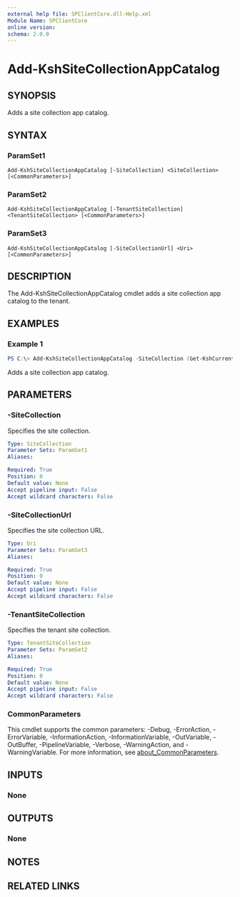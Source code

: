 ```yaml
---
external help file: SPClientCore.dll-Help.xml
Module Name: SPClientCore
online version:
schema: 2.0.0
---
```


# Add-KshSiteCollectionAppCatalog

## SYNOPSIS
Adds a site collection app catalog.

## SYNTAX

### ParamSet1
```
Add-KshSiteCollectionAppCatalog [-SiteCollection] <SiteCollection> [<CommonParameters>]
```

### ParamSet2
```
Add-KshSiteCollectionAppCatalog [-TenantSiteCollection] <TenantSiteCollection> [<CommonParameters>]
```

### ParamSet3
```
Add-KshSiteCollectionAppCatalog [-SiteCollectionUrl] <Uri> [<CommonParameters>]
```

## DESCRIPTION
The Add-KshSiteCollectionAppCatalog cmdlet adds a site collection app catalog to the tenant.

## EXAMPLES

### Example 1
```powershell
PS C:\> Add-KshSiteCollectionAppCatalog -SiteCollection (Get-KshCurrentSiteCollection)
```

Adds a site collection app catalog.

## PARAMETERS

### -SiteCollection
Specifies the site collection.

```yaml
Type: SiteCollection
Parameter Sets: ParamSet1
Aliases:

Required: True
Position: 0
Default value: None
Accept pipeline input: False
Accept wildcard characters: False
```

### -SiteCollectionUrl
Specifies the site collection URL.

```yaml
Type: Uri
Parameter Sets: ParamSet3
Aliases:

Required: True
Position: 0
Default value: None
Accept pipeline input: False
Accept wildcard characters: False
```

### -TenantSiteCollection
Specifies the tenant site collection.

```yaml
Type: TenantSiteCollection
Parameter Sets: ParamSet2
Aliases:

Required: True
Position: 0
Default value: None
Accept pipeline input: False
Accept wildcard characters: False
```

### CommonParameters
This cmdlet supports the common parameters: -Debug, -ErrorAction, -ErrorVariable, -InformationAction, -InformationVariable, -OutVariable, -OutBuffer, -PipelineVariable, -Verbose, -WarningAction, and -WarningVariable. For more information, see [about_CommonParameters](http://go.microsoft.com/fwlink/?LinkID=113216).

## INPUTS

### None

## OUTPUTS

### None

## NOTES

## RELATED LINKS
